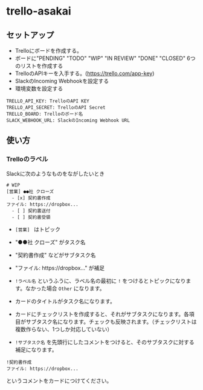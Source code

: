# trello-asakai

## セットアップ

- Trelloにボードを作成する。
- ボードに"PENDING" "TODO" "WIP" "IN REVIEW" "DONE" "CLOSED" 6つのリストを作成する
- TrelloのAPIキーを入手する。(https://trello.com/app-key)
- SlackのIncoming Webhookを設定する
- 環境変数を設定する
```
TRELLO_API_KEY: TrelloのAPI KEY
TRELLO_API_SECRET: TrelloのAPI Secret
TRELLO_BOARD: Trelloのボード名
SLACK_WEBHOOK_URL: SlackのIncoming Webhook URL
```

## 使い方

### Trelloのラベル

Slackに次のようなものをながしたいとき

```
# WIP
[営業] ●●社 クローズ
  - [x] 契約書作成
ファイル: https://dropbox...
  - [ ] 契約書送付
  - [ ] 契約書受領
```

- `[営業] ` はトピック
- "●●社 クローズ" がタスク名
- "契約書作成" などがサブタスク名
- "ファイル: https://dropbox..." が補足
 
- `!ラベル名` というふうに、ラベル名の最初に `!` をつけるとトピックになります。なかった場合 `Other` になります。
- カードのタイトルがタスク名になります。
- カードにチェックリストを作成すると、それがサブタスクになります。各項目がサブタスク名になります。チェックも反映されます。（チェックリストは複数作らない、1つしか対応していない）
- `!サブタスク名` を先頭行にしたコメントをつけると、そのサブタスクに対する補足になります。

```
!契約書作成
ファイル: https://dropbox...
```
というコメントをカードにつけてください。